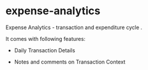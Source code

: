 # expense-analytics
Expense Analytics - transaction and expenditure cycle .

It comes with following features:

- Daily Transaction Details

- Notes and comments on Transaction Context

